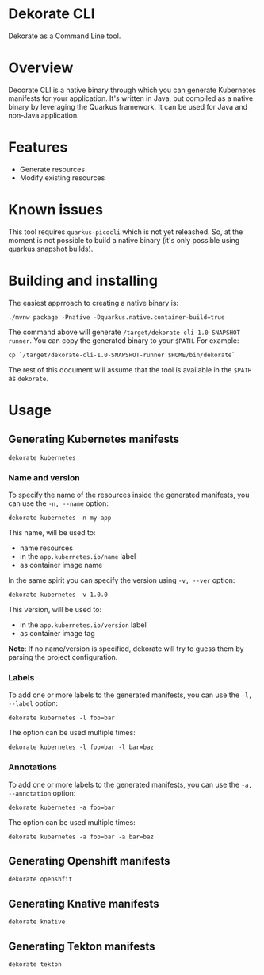 # Dekorate CLI

Dekorate as a Command Line tool.

# Overview
Decorate CLI is a native binary through which you can generate Kubernetes manifests for your application.
It's written in Java, but compiled as a native binary by leveraging the Quarkus framework. It can be used
for Java and non-Java application.

# Features
  - Generate resources
  - Modify existing resources
  
  
# Known issues
This tool requires `quarkus-picocli` which is not yet releashed.
So, at the moment is not possible to build a native binary (it's only possible using quarkus snapshot builds).
  
# Building and installing

The easiest apprroach to creating a native binary is:

```
./mvnw package -Pnative -Dquarkus.native.container-build=true
```

The command above will generate `/target/dekorate-cli-1.0-SNAPSHOT-runner`.
You can copy the generated binary to your `$PATH`. For example:

```
cp `/target/dekorate-cli-1.0-SNAPSHOT-runner $HOME/bin/dekorate`
```

The rest of this document will assume that the tool is available in the `$PATH` as `dekorate`.


# Usage

## Generating Kubernetes manifests

```
dekorate kubernetes
```

### Name and version

To specify the name of the resources inside the generated manifests, you can use the `-n, --name` option:

```
dekorate kubernetes -n my-app
```

This name, will be used to: 
- name resources
- in the `app.kubernetes.io/name` label
- as container image name

In the same spirit you can specify the version using `-v, --ver` option:

```
dekorate kubernetes -v 1.0.0
```

This version, will be used to: 
- in the `app.kubernetes.io/version` label
- as container image tag

**Note**: If no name/version is specified, dekorate will try to guess them by parsing the project configuration.

### Labels

To add one or more labels to the generated manifests, you can use the `-l, --label` option:

```
dekorate kubernetes -l foo=bar
```

The option can be used multiple times:

```
dekorate kubernetes -l foo=bar -l bar=baz
```

### Annotations

To add one or more labels to the generated manifests, you can use the `-a, --annotation` option:

```
dekorate kubernetes -a foo=bar
```

The option can be used multiple times:

```
dekorate kubernetes -a foo=bar -a bar=baz
```



## Generating Openshift manifests

```
dekorate openshfit
```


## Generating Knative manifests

```
dekorate knative
```

## Generating Tekton manifests

```
dekorate tekton
```
